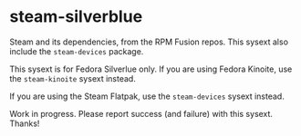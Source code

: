 # steam-silverblue

Steam and its dependencies, from the RPM Fusion repos. This sysext also include
the `steam-devices` package.

This sysext is for Fedora Silverlue only. If you are using Fedora Kinoite, use
the `steam-kinoite` sysext instead.

If you are using the Steam Flatpak, use the `steam-devices` sysext instead.

Work in progress. Please report success (and failure) with this sysext. Thanks!
